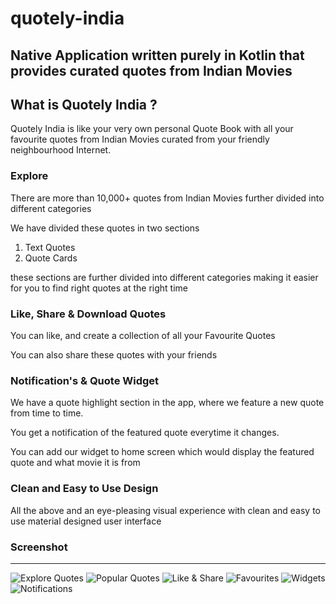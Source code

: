 # quotely-india
 Native Application written purely in Kotlin that provides curated quotes from Indian Movies
---

## What is Quotely India ?

Quotely India is like your very own personal Quote Book with all your favourite quotes from Indian Movies curated from your friendly neighbourhood Internet.

### Explore

There are more than 10,000+ quotes from Indian Movies further divided into different categories

We have divided these quotes in two sections
1) Text Quotes
2) Quote Cards

these sections are further divided into different categories making it easier for you to find right quotes at the right time

### Like, Share & Download Quotes

You can like, and create a collection of all your Favourite Quotes

You can also share these quotes with your friends

### Notification's & Quote Widget

We have a quote highlight section in the app, where we feature a new quote from time to time.

You get a notification of the featured quote everytime it changes.

You can add our widget to home screen which would display the featured quote and what movie it is from

### Clean and Easy to Use Design

All the above and an eye-pleasing visual experience with clean and easy to use material designed user interface

### Screenshot
---
![Explore Quotes](https://play-lh.googleusercontent.com/43aPhj_iM0QvTtj6gszgJVuFS5qz01KSmjmDKfaJDW48Vso6YWIy3H8cdf3qaF97ERE=w5120-h2880-rw)
![Popular Quotes](https://play-lh.googleusercontent.com/LNcKhBBLsuqdANHCmR56VSc-6nLe4CRNZmNoEJ0YpGg13-7DQRn9LxN-aN7TBAG4aQ=w5120-h2880-rw)
![Like & Share](https://play-lh.googleusercontent.com/it4WXvO_uGHylojs4q_Ws0utgeOc8hMGfwllxCnefIz5cOXXeQaFB1i846tvpuiXp5o=w5120-h2880-rw)
![Favourites](https://play-lh.googleusercontent.com/JiI-GOGq0cXXpyDIynYuIePjBmEyAWu2XapP4-pS28klIRplwIfUdsvg296PQDI-Dzk=w5120-h2880-rw)
![Widgets](https://play-lh.googleusercontent.com/iPCQ5-E9ZLU5uFhvkZSvpPhAhgKxYJ3uIhCFp0uY6X7wiW9RooBEmmbXZRoHc4iaQxA=w5120-h2880-rw)
![Notifications](https://play-lh.googleusercontent.com/mIvu8ibDf1No1i1wY6--o7NP88iAzl5QLd59bwePz2FkLPCBjsGUKxjMm3HDk9jmL4A=w5120-h2880-rw)

